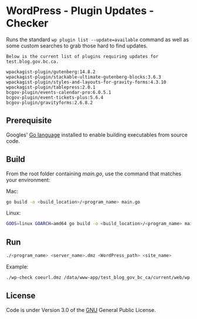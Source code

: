# WordPress - Plugin Updates - Checker

Runs the standard `wp plugin list --update=available` command as well as some custom searches to grab those hard to find updates.

```console
Below is the current list of plugins requiring updates for test.blog.gov.bc.ca.

wpackagist-plugin/gutenberg:14.8.2
wpackagist-plugin/stackable-ultimate-gutenberg-blocks:3.6.3
wpackagist-plugin/styles-and-layouts-for-gravity-forms:4.3.10
wpackagist-plugin/tablepress:2.0.1
bcgov-plugin/events-calendar-pro:6.0.5.1
bcgov-plugin/event-tickets-plus:5.6.4
bcgov-plugin/gravityforms:2.6.8.2
```

## Prerequisite

Googles' [Go language](https://go.dev) installed to enable building executables from source code.

## Build

From the root folder containing *main.go*, use the command that matches your environment:

Mac:

```bash
go build -o <build_location>/<program_name> main.go
```

Linux:

```bash
GOOS=linux GOARCH=amd64 go build -o <build_location>/<program_name> main.go
```

## Run

```bash
./<program_name> <server_name>.dmz <WordPress_path> <site_name>
```

Example:

```bash
./wp-check coeurl.dmz /data/www-app/test_blog_gov_bc_ca/current/web/wp test.blog.gov.bc.ca
```

## License
Code is under Version 3.0 of the [GNU](https://github.com/nausicaan/checker/blob/main/LICENSE.md) General Public License.